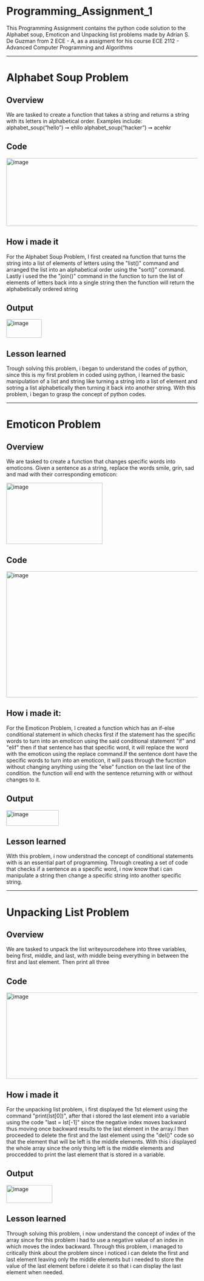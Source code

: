 # Programming_Assignment_1
This Programming Assignment contains the python code solution to the Alphabet soup, Emoticon and Unpacking list problems made by Adrian S. De Guzman from 2 ECE - A, as a assigment for his course ECE 2112 - Advanced Computer Programming and Algorithms
___
# Alphabet Soup Problem

## Overview
We are tasked to create a function that takes a string and returns a string with its letters
in alphabetical order.
Examples include: alphabet_soup(“hello”) ➞ ehllo
                  alphabet_soup(“hacker”) ➞ acehkr
## Code
<img width="768" height="179" alt="image" src="https://github.com/user-attachments/assets/1de7ea7d-cf74-4d37-b311-fde311a56fe6" />

## How i made it
For the Alphabet Soup Problem, I first created na function that turns the string into a list of elements of letters using the "list()" command and arranged the list into an alphabetical order using the "sort()" command. Lastly i used the the "join()" command in the function to turn the list of elements of letters back into a single string then the function will return the alphabetically ordered string

## Output
<img width="93" height="49" alt="image" src="https://github.com/user-attachments/assets/9ec28b90-d799-41c6-99f0-c6ecfbbd0492" />

## Lesson learned
Trough solving this problem, i began to understand the codes of python, since this is my first problem in coded using python, i learned the basic manipulation of a list and string like turning a string into a list of element and sotring a list alphabetically then turning it back into another string. With this problem, i began to grasp the concept of python codes.

___
# Emoticon Problem

## Overview
We are tasked to create a function that changes specific words into emoticons. Given a sentence
as a string, replace the words smile, grin, sad and mad with their corresponding emoticon:

<img width="253" height="161" alt="image" src="https://github.com/user-attachments/assets/b14c0a16-b9b0-457b-91b1-8a3c7158ee9c" />

## Code
<img width="790" height="332" alt="image" src="https://github.com/user-attachments/assets/5e52416b-9852-439c-8beb-ef3b881293ba" />

## How i made it:
For the Emoticon Problem, I created a function which has an if-else conditional statement in which checks first if the statement has the specific words to turn into an emoticon using the said conditional statement "if" and "elif" then if that sentence has that specific word, it will replace the word with the emoticon using the replace command.If the sentence dont have the specific words to turn into an emoticon, it will pass through the fucntion without changing anything using the "else" function on the last line of the condition. the function will end with the sentence returning with or without changes to it. 

## Output
<img width="138" height="41" alt="image" src="https://github.com/user-attachments/assets/c205b52d-e533-49b9-8d1c-747fc886f28d" />

## Lesson learned
With this problem, i now understnad the concept of conditional statements with is an essential part of programming. Through creating a set of code that checks if a sentence as a specific word, i now know that i can manipulate a string then change a specific string into another specific string. 

___
# Unpacking List Problem

## Overview
We are tasked to unpack the list writeyourcodehere into three variables, being first,
middle, and last, with middle being everything in between the first and last element. Then print all three

## Code
<img width="1176" height="227" alt="image" src="https://github.com/user-attachments/assets/49fa214b-e2f1-41f3-a9bf-dbd7e64b3948" />

## How i made it
For the unpacking list problem, i first displayed the 1st element using the command "print(lst[0])", after that i stored the last element into a variable using the code "last = lst[-1]" since the negative index moves backward thus moving once backward results to the last element in the array.I then proceeded to delete the first and the last element using the "del()" code so that the element that will be left is the middle elements. With this i displayed the whole array since the only thing left is the middle elements and proccedded to print the last element that is stored in a variable.

## Output
<img width="121" height="47" alt="image" src="https://github.com/user-attachments/assets/36c53a4b-2ebf-4452-9257-d929ad38d76d" />

## Lesson learned
Through solving this problem, i now understand the concept of index of the array since for this problem i had to use a negative value of an index in which moves the index backward. Through this problem, i managed to critically think about the problem since i noticed i can delete the first and last element leaving only the middle elements but i needed to store the value of the last element before i delete it so that i can display the last element when needed.
